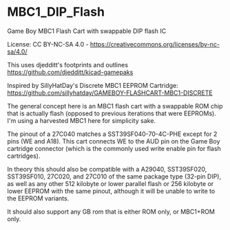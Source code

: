 # MBC1_DIP_Flash
Game Boy MBC1 Flash Cart with swappable DIP flash IC

License: CC BY-NC-SA 4.0 - https://creativecommons.org/licenses/by-nc-sa/4.0/

This uses djedditt's footprints and outlines https://github.com/djedditt/kicad-gamepaks

Inspired by SillyHatDay's Discrete MBC1 EEPROM Cartridge: https://github.com/sillyhatday/GAMEBOY-FLASHCART-MBC1-DISCRETE

The general concept here is an MBC1 flash cart with a swappable ROM chip that is actually flash (opposed to previous iterations that were EEPROMs). I'm using a harvested MBC1 here for simplicity sake.

The pinout of a 27C040 matches a SST39SF040-70-4C-PHE except for 2 pins (WE and A18). This cart connects WE to the AUD pin on the Game Boy cartridge connector (which is the commonly used write enable pin for flash cartridges).

In theory this should also be compatible with a A29040, SST39SF020, SST39SF010, 27C020, and 27C010 of the same package type (32-pin DIP), as well as any other 512 kilobyte or lower parallel flash or 256 kilobyte or lower EEPROM with the same pinout, although it will be unable to write to the EEPROM variants.

It should also support any GB rom that is either ROM only, or MBC1+ROM only.
